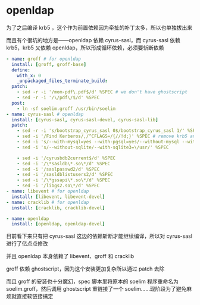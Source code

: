 # openldap

为了之后编译 krb5 ，这个作为前置依赖因为牵扯的补丁太多，所以也单独拔出来

而且有个很坑的地方是——openldap 依赖 cyrus-sasl，而 cyrus-sasl 依赖 krb5，krb5 又依赖 openldap，所以形成循环依赖，必须要斩断依赖

```yaml
- name: groff # for openldap
  install: [groff, groff-base]
  define:
    with_x: 0
    _unpackaged_files_terminate_build:
  patch:
    - sed -r -i '/mom-pdf\.pdf$/d' %SPEC # we don't have ghostscript
    - sed -r -i '/\/pdf\/$/d' %SPEC
  post:
    - ln -sf soelim.groff /usr/bin/soelim
- name: cyrus-sasl # openldap
  install: [cyrus-sasl, cyrus-sasl-devel, cyrus-sasl-lib]
  patch:
    - sed -r -i 's/bootstrap_cyrus_sasl 0$/bootstrap_cyrus_sasl 1/' %SPEC # enable bootstrap
    - sed -i '/Find Kerberos/,/^CFLAGS=/{//!d;}' %SPEC # remove krb5 and mysql postgresql dependency
    - sed -i 's/--with-mysql=yes --with-pgsql=yes/--without-mysql --without-pgsql/' %SPEC
    - sed -i 's/--without-sqlite/--with-sqlite3=\/usr/' %SPEC

    - sed -i '/cyrusbdb2current$/d' %SPEC
    - sed -i '/\*sasldb\*.so\*/d' %SPEC
    - sed -i '/saslpasswd2/d' %SPEC
    - sed -i '/sasldblistusers2/d' %SPEC
    - sed -i '/\*gssapi\*.so\*/d' %SPEC
    - sed -i '/libgs2.so\*/d' %SPEC
- name: libevent # for openldap
  install: [libevent, libevent-devel]
- name: cracklib # for openldap
  install: [cracklib, cracklib-devel]

- name: openldap
  install: [openldap, openldap-devel]
```

目前看下来只有把 cyrus-sasl 这边的依赖斩断才能继续编译，所以对 cyrus-sasl 进行了亿点点修改

并且 openldap 本身依赖了 libevent、groff 和 cracklib

groff 依赖 ghostscript，因为这个安装更加复杂所以通过 patch 去除

而且 groff 的安装也十分魔幻，spec 脚本里将原本的 soelim 程序重命名为 soelim.groff，然后调用 ghostscript 重链接了一个 soelim……现阶段为了避免麻烦就直接软链接搞定